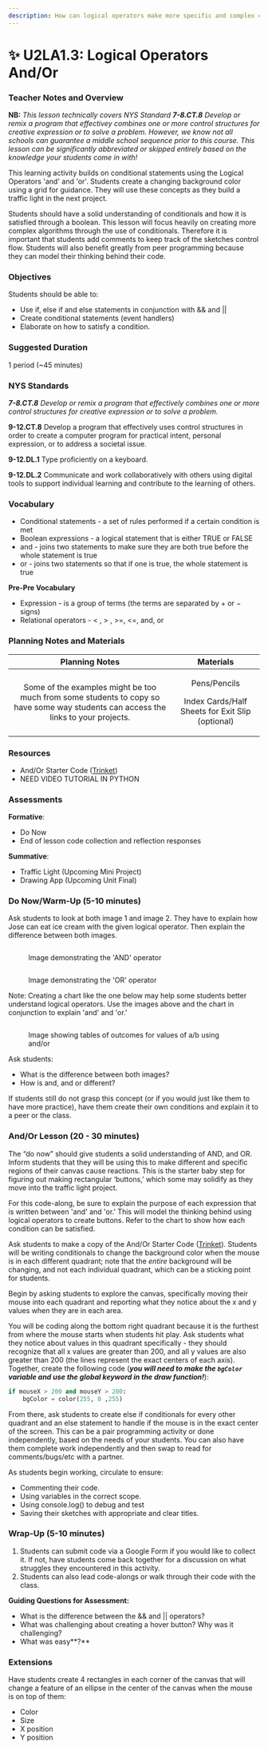 ```yaml
---
description: How can logical operators make more specific and complex conditionals?
---
```


# ✨ U2LA1.3: Logical Operators And/Or

### Teacher Notes and Overview

**NB:** _This lesson technically covers NYS Standard **7-8.CT.8**_ _Develop or remix a program that effectivey combines one or more control structures for creative expression or to solve a problem. However, we know not all schools can guarantee a middle school sequence prior to this course. This lesson can be significantly abbreviated or skipped entirely based on the knowledge your students come in with!_

This learning activity builds on conditional statements using the Logical Operators 'and' and 'or'. Students create a changing background color using a grid for guidance. They will use these concepts as they build a traffic light in the next project.

Students should have a solid understanding of conditionals and how it is satisfied through a boolean. This lesson will focus heavily on creating more complex algorithms through the use of conditionals. Therefore it is important that students add comments to keep track of the sketches control flow. Students will also benefit greatly from peer programming because they can model their thinking behind their code.

### Objectives

Students should be able to:

* Use if, else if and else statements in conjunction with && and ||&#x20;
* Create conditional statements (event handlers)&#x20;
* Elaborate on how to satisfy a condition.

### Suggested Duration

1 period (\~45 minutes)

### NYS Standards

_**7-8.CT.8** Develop or remix a program that effectively combines one or more control structures for creative expression or to solve a problem._

**9-12.CT.8** Develop a program that effectively uses control structures in order to create a computer program for practical intent, personal expression, or to address a societal issue.

**9-12.DL.1** Type proficiently on a keyboard.

**9-12.DL.2** Communicate and work collaboratively with others using digital tools to support individual learning and contribute to the learning of others.

### Vocabulary

* Conditional statements - a set of rules performed if a certain condition is met&#x20;
* Boolean expressions - a logical statement that is either TRUE or FALSE&#x20;
* and - joins two statements to make sure they are both true before the whole statement is true
* or - joins two statements so that if one is true, the whole statement is true

**Pre-Pre Vocabulary**

* Expression - is a group of terms (the terms are separated by + or − signs)&#x20;
* Relational operators - < , > , >=, <=, and, or

### Planning Notes and Materials

|                                                            Planning Notes                                                           |                                     Materials                                     |
| :---------------------------------------------------------------------------------------------------------------------------------: | :-------------------------------------------------------------------------------: |
| Some of the examples might be too much from some students to copy so have some way students can access the links to your projects.  | <p>Pens/Pencils</p><p></p><p>Index Cards/Half Sheets for Exit Slip (optional)</p> |

### Resources

* And/Or Starter Code ([Trinket](https://trinket.io/python/e0b5c2fe4d))
* NEED VIDEO TUTORIAL IN PYTHON

### Assessments

**Formative**:

* Do Now
* End of lesson code collection and reflection responses

**Summative**:

* Traffic Light (Upcoming Mini Project)
* Drawing App (Upcoming Unit Final)

### Do Now/Warm-Up (5-10 minutes)

Ask students to look at both image 1 and image 2. They have to explain how Jose can eat ice cream with the given logical operator. Then explain the difference between both images.

<figure><img src="../.gitbook/assets/image (13) (1).png" alt=""><figcaption><p>Image demonstrating the 'AND' operator</p></figcaption></figure>

<figure><img src="../.gitbook/assets/image (3) (2).png" alt=""><figcaption><p>Image demonstrating the 'OR' operator</p></figcaption></figure>

Note: Creating a chart like the one below may help some students better understand logical operators. Use the images above and the chart in conjunction to explain 'and' and 'or.'

<figure><img src="../.gitbook/assets/image (6) (3) (1).png" alt=""><figcaption><p>Image showing tables of outcomes for values of a/b using and/or</p></figcaption></figure>

Ask students:

* What is the difference between both images?&#x20;
* How is and, and or different?

If students still do not grasp this concept (or if you would just like them to have more practice), have them create their own conditions and explain it to a peer or the class.

### And/Or Lesson (20 - 30 minutes)

The “do now” should give students a solid understanding of AND, and OR. Inform students that they will be using this to make different and specific regions of their canvas cause reactions. This is the starter baby step for figuring out making rectangular ‘buttons,’ which some may solidify as they move into the traffic light project.

For this code-along, be sure to explain the purpose of each expression that is written between 'and' and 'or.' This will model the thinking behind using logical operators to create buttons. Refer to the chart to show how each condition can be satisfied.

Ask students to make a copy of the And/Or Starter Code ([Trinket](https://trinket.io/python/e0b5c2fe4d)). Students will be writing conditionals to change the background color when the mouse is in each different quadrant; note that the _entire_ background will be changing, and not each individual quadrant, which can be a sticking point for students.

Begin by asking students to explore the canvas, specifically moving their mouse into each quadrant and reporting what they notice about the x and y values when they are in each area.

You will be coding along the bottom right quadrant because it is the furthest from where the mouse starts when students hit play. Ask students what they notice about values in this quadrant specifically - they should recognize that all x values are greater than 200, and all y values are also greater than 200 (the lines represent the exact centers of each axis). Together, create the following code (_**you will need to make the `bgColor` variable and use the global keyword in the draw function!**_):

```python
if mouseX > 200 and mouseY > 200:
    bgColor = color(255, 0 ,255)
```

From there, ask students to create else if conditionals for every other quadrant and an else statement to handle if the mouse is in the exact center of the screen. This can be a pair programming activity or done independently, based on the needs of your students. You can also have them complete work independently and then swap to read for comments/bugs/etc with a partner.

As students begin working, circulate to ensure:

* Commenting their code.&#x20;
* Using variables in the correct scope.&#x20;
* Using console.log() to debug and test&#x20;
* Saving their sketches with appropriate and clear titles.

### Wrap-Up (5-10 minutes)

1. Students can submit code via a Google Form if you would like to collect it. If not, have students come back together for a discussion on what struggles they encountered in this activity.&#x20;
2. Students can also lead code-alongs or walk through their code with the class.

**Guiding Questions for Assessment:**

* What is the difference between the && and || operators?&#x20;
* What was challenging about creating a hover button? Why was it challenging?&#x20;
* What was easy**?**

### Extensions

Have students create 4 rectangles in each corner of the canvas that will change a feature of an ellipse in the center of the canvas when the mouse is on top of them:

* Color&#x20;
* Size&#x20;
* X position&#x20;
* Y position
